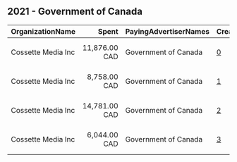 ## 2021 - Government of Canada 
|OrganizationName|Spent|PayingAdvertiserNames|CreativeUrls|Impressions|Genders|AgeBrackets|CountryCodes|BillingAddresses|CandidateBallotInformation|
|:---|---:|:---|:---|---:|:---|:---|:---|:---|:---|
|Cossette Media Inc|11,876.00 CAD|Government of Canada|[0](https://www.snap.com/political-ads/asset/6926d7fb7eb95cb0b33e08cc79b3dca25cf644a7f447d71f1f15db24bc8f0ea6?mediaType=mp4)|1,374,752||18-34|canada|"P.O. Box. 11613, Succ. Centre-ville,Montreal,H3C5V9,CA"||
|Cossette Media Inc|8,758.00 CAD|Government of Canada|[1](https://www.snap.com/political-ads/asset/10ececb518ca65ce87144e988cc35d479c7414156f8a0498f42ebf90b34b1b0b?mediaType=mp4)|1,011,735||18-34|canada|"P.O. Box. 11613, Succ. Centre-ville,Montreal,H3C5V9,CA"||
|Cossette Media Inc|14,781.00 CAD|Government of Canada|[2](https://www.snap.com/political-ads/asset/91404cf9af45a52655e8f8df0d79c99f9d99bce7d7fa3ffcb0cc753ba839c2ca?mediaType=mp4)|1,710,357||18-34|canada|"P.O. Box. 11613, Succ. Centre-ville,Montreal,H3C5V9,CA"||
|Cossette Media Inc|6,044.00 CAD|Government of Canada|[3](https://www.snap.com/political-ads/asset/56ee021fadb638696082ea12a74300a7ace7668b465d0b2d2495dae4eb264acd?mediaType=mp4)|699,020||18-34|canada|"P.O. Box. 11613, Succ. Centre-ville,Montreal,H3C5V9,CA"||
